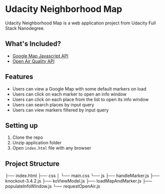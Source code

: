 # Udacity Neighborhood Map
Udacity Neighborhood Map is a web application project from Udacity Full Stack Nanodegree.

## What's Included?

- [Google Map Javascript API](https://developers.google.com/maps/documentation/javascript/)
- [Open Air Quality API](https://docs.openaq.org/)

## Features

- Users can view a Google Map with some default markers on load
- Users can click on each marker to open an info window
- Users can click on each place from the list to open its info window
- Users can search places by input query
- Users can view markers filtered by input query

## Setting up

1. Clone the repo
2. Unzip application folder
3. Open `index.html` file with any browser

## Project Structure
├── index.html
├── css
│   └── main.css
└── js
    ├── handleMarker.js
    ├── knockout-3.4.2.js
    ├── koViewModel.js
    ├── loadMapAndMarker.js
    ├── populateInfoWindow.js
    └── requestOpenAir.js